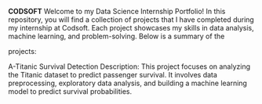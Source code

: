 **CODSOFT**
Welcome to my Data Science Internship Portfolio! In this repository, you will find a collection of projects that I have completed during my internship at Codsoft. Each project showcases my skills in data analysis, machine learning, and problem-solving. Below is a summary of the 

projects:

A-Titanic Survival Detection Description: This project focuses on analyzing the Titanic dataset to predict passenger survival. It involves data preprocessing, exploratory data analysis, and building a machine learning model to predict survival probabilities.

